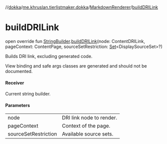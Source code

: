 //[dokka](../../../index.md)/[me.khruslan.tierlistmaker.dokka](../index.md)/[MarkdownRenderer](index.md)/[buildDRILink](build-d-r-i-link.md)

# buildDRILink

open override fun [StringBuilder](https://kotlinlang.org/api/latest/jvm/stdlib/kotlin.text/-string-builder/index.html).[buildDRILink](build-d-r-i-link.md)(node: ContentDRILink, pageContext: ContentPage, sourceSetRestriction: [Set](https://kotlinlang.org/api/latest/jvm/stdlib/kotlin.collections/-set/index.html)&lt;DisplaySourceSet&gt;?)

Builds DRI link, excluding generated code.

View binding and safe args classes are generated and should not be documented.

#### Receiver

Current string builder.

#### Parameters

| | |
|---|---|
| node | DRI link node to render. |
| pageContext | Context of the page. |
| sourceSetRestriction | Available source sets. |

